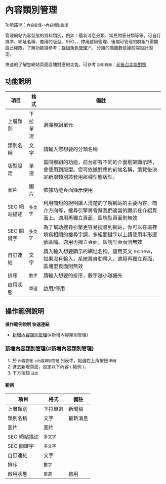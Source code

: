 # 內容類別管理

功能路徑：`內容管理->內容類別管理`

管理網站內容型態的資料類別，例如：最新消息分類、常見問答分類等等。可自訂排序、網址名稱、套用的版型、SEO、、停用啟用管理、後端可管理的群組*(需開設此權限，了解功能請參考：[群組角色管理](/guide/role))*。
分類的階層數依據前端設計固定。

快速的了解您網站頁面區塊對應的功能，可參考 `說明頁面`：[前後台功能對照](/guide/site)



##  功能說明

| 項目  | 格式 | 備註 |
|---|---|---|
|上層類別|下拉單選|選擇模組單元|
|類別名稱|文字|請輸入您想要的分類名稱|
|版型設定|單選|當同模組的功能，前台卻有不同的介面框架顯示時，會使用到版型。您可依據對應的前端名稱，瀏覽後決定新增類別該套用那種型態版型。|
|圖片|圖片|依據功能頁面顯示使用|
|SEO 網站描述|`多文字`|利用簡短的說明讓人清楚的了解網站的主要內容、簡介方向等，搜尋引擎將會幫我們適當的顯示在介紹頁面上。適用再獨立頁面，區塊型頁面則無效|
|SEO 關鍵字|`多文字`|為了幫助搜尋引擎更容易搜尋到網站，你可以在這裡填寫相關的搜尋字詞，多組關鍵字以上請使用半形逗號區隔。適用再獨立頁面，區塊型頁面則無效|
|自訂連結|文字|請入輸入想要顯示的網址名稱，請用英文 ex:new，如果沒有輸入，系統將自動帶入。適用再獨立頁面，區塊型頁面則無效|
|排序|`數字`|請輸入想要的排序，數字越小越優先|
|啟用狀態|`單選`|啟用/停用|


##  操作範例說明

**操作範例說明 快速連結**

* [新增內容類別管理](/guide/article-category#新增內容類別管理){#新增內容類別管理}


### [新增內容類別管理](/guide/article-category#新增內容類別管理){#新增內容類別管理}

1. 於 `內容管理->內容類別管理` 列表中，點選右上角按鈕 `新增` 
2. 進去新增頁面，設定以下內容 ( 範例 )，
3. 下方按鈕 `送出`

#### 範例

| 項目  | 格式 | 備註 |
|---|---|---|
|上層類別|下拉單選|新聞稿|
|類別名稱|文字|最新消息|
|圖片|圖片||
|SEO 網站描述|`多文字`||
|SEO 關鍵字|`多文字`||
|自訂連結|文字||
|排序|`數字`||
|啟用狀態|`單選`|啟用|
